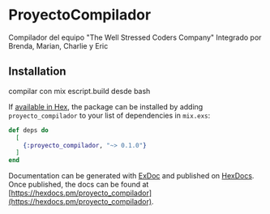 # ProyectoCompilador

Compilador del equipo "The Well Stressed Coders Company" Integrado por Brenda, Marian, Charlie y Eric

## Installation

compilar con mix escript.build desde bash

If [available in Hex](https://hex.pm/docs/publish), the package can be installed
by adding `proyecto_compilador` to your list of dependencies in `mix.exs`:

```elixir
def deps do
  [
    {:proyecto_compilador, "~> 0.1.0"}
  ]
end
```

Documentation can be generated with [ExDoc](https://github.com/elixir-lang/ex_doc)
and published on [HexDocs](https://hexdocs.pm). Once published, the docs can
be found at [https://hexdocs.pm/proyecto_compilador](https://hexdocs.pm/proyecto_compilador).

